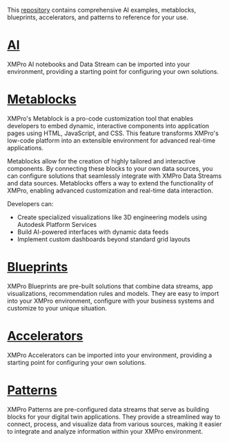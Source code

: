 <!-- omit in toc -->
This [repository](https://xmpro.github.io/Blueprints-Accelerators-Patterns/) contains comprehensive AI examples, metablocks, blueprints, accelerators, and patterns to reference for your use. 

# [AI](https://xmpro.github.io/Blueprints-Accelerators-Patterns/ai/)

XMPro AI notebooks and Data Stream can be imported into your environment, providing a starting point for configuring your own solutions.

# [Metablocks](https://xmpro.github.io/Blueprints-Accelerators-Patterns/metablocks/)

XMPro's Metablock is a pro-code customization tool that enables developers to embed dynamic, interactive components into application pages using HTML, JavaScript, and CSS. This feature transforms XMPro's low-code platform into an extensible environment for advanced real-time applications.

Metablocks allow for the creation of highly tailored and interactive components. By connecting these blocks to your own data sources, you can configure solutions that seamlessly integrate with XMPro Data Streams and data sources. Metablocks offers a way to extend the functionality of XMPro, enabling advanced customization and real-time data interaction.

Developers can:
- Create specialized visualizations like 3D engineering models using Autodesk Platform Services
- Build AI-powered interfaces with dynamic data feeds
- Implement custom dashboards beyond standard grid layouts

# [Blueprints](https://xmpro.github.io/Blueprints-Accelerators-Patterns/blueprints/)

XMPro Blueprints are pre-built solutions that combine data streams, app visualizations, recommendation rules and models. They are easy to import into your XMPro environment, configure with your business systems and customize to your unique situation.

# [Accelerators](https://xmpro.github.io/Blueprints-Accelerators-Patterns/accelerators/)

XMPro Accelerators can be imported into your environment, providing a starting point for configuring your own solutions.

# [Patterns](https://xmpro.github.io/Blueprints-Accelerators-Patterns/patterns/)

XMPro Patterns are pre-configured data streams that serve as building blocks for your digital twin applications. They provide a streamlined way to connect, process, and visualize data from various sources, making it easier to integrate and analyze information within your XMPro environment.